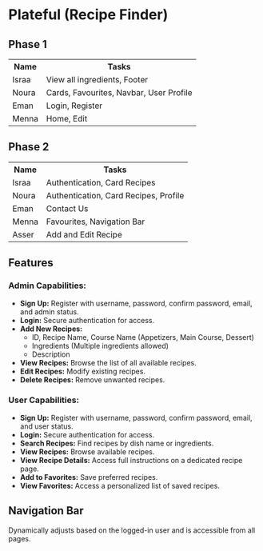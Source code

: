 <h1>Plateful (Recipe Finder)</h1>

  <h2>Phase 1</h2>
  <table>
    <tr>
      <th>Name</th>
      <th>Tasks</th>
    </tr>
    <tr>
      <td>Israa</td>
      <td>View all ingredients, Footer</td>
    </tr>
    <tr>
      <td>Noura</td>
      <td>Cards, Favourites, Navbar, User Profile</td>
    </tr>
    <tr>
      <td>Eman</td>
      <td>Login, Register</td>
    </tr>
    <tr>
      <td>Menna</td>
      <td>Home, Edit</td>
    </tr>
  </table>

  <h2>Phase 2</h2>
  <table>
    <tr>
      <th>Name</th>
      <th>Tasks</th>
    </tr>
    <tr>
      <td>Israa</td>
      <td>Authentication, Card Recipes</td>
    </tr>
    <tr>
      <td>Noura</td>
      <td>Authentication, Card Recipes, Profile</td>
    </tr>
    <tr>
      <td>Eman</td>
      <td>Contact Us</td>
    </tr>
    <tr>
      <td>Menna</td>
      <td>Favourites, Navigation Bar</td>
    </tr>
    <tr>
      <td>Asser</td>
      <td>Add and Edit Recipe</td>
    </tr>
  </table>

  <h2>Features</h2>

  <h3>Admin Capabilities:</h3>
  <ul>
    <li><strong>Sign Up:</strong> Register with username, password, confirm password, email, and admin status.</li>
    <li><strong>Login:</strong> Secure authentication for access.</li>
    <li><strong>Add New Recipes:</strong>
      <ul>
        <li>ID, Recipe Name, Course Name (Appetizers, Main Course, Dessert)</li>
        <li>Ingredients (Multiple ingredients allowed)</li>
        <li>Description</li>
      </ul>
    </li>
    <li><strong>View Recipes:</strong> Browse the list of all available recipes.</li>
    <li><strong>Edit Recipes:</strong> Modify existing recipes.</li>
    <li><strong>Delete Recipes:</strong> Remove unwanted recipes.</li>
  </ul>

  <h3>User Capabilities:</h3>
  <ul>
    <li><strong>Sign Up:</strong> Register with username, password, confirm password, email, and user status.</li>
    <li><strong>Login:</strong> Secure authentication for access.</li>
    <li><strong>Search Recipes:</strong> Find recipes by dish name or ingredients.</li>
    <li><strong>View Recipes:</strong> Browse available recipes.</li>
    <li><strong>View Recipe Details:</strong> Access full instructions on a dedicated recipe page.</li>
    <li><strong>Add to Favorites:</strong> Save preferred recipes.</li>
    <li><strong>View Favorites:</strong> Access a personalized list of saved recipes.</li>
  </ul>

  <h2>Navigation Bar</h2>
  <p>Dynamically adjusts based on the logged-in user and is accessible from all pages.</p>
